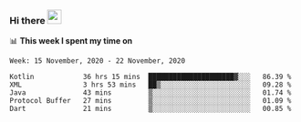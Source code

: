 ### Hi there <a href="https://www.gautamkrishnar.com/"><img src="https://media.giphy.com/media/hvRJCLFzcasrR4ia7z/giphy.gif" width="25px"></a>

📊 **This week I spent my time on**

<!--START_SECTION:waka-->
```text
Week: 15 November, 2020 - 22 November, 2020

Kotlin            36 hrs 15 mins  █████████████████████▓░░░   86.39 % 
XML               3 hrs 53 mins   ██▒░░░░░░░░░░░░░░░░░░░░░░   09.28 % 
Java              43 mins         ▒░░░░░░░░░░░░░░░░░░░░░░░░   01.74 % 
Protocol Buffer   27 mins         ▒░░░░░░░░░░░░░░░░░░░░░░░░   01.09 % 
Dart              21 mins         ▒░░░░░░░░░░░░░░░░░░░░░░░░   00.85 % 
```
<!--END_SECTION:waka-->
